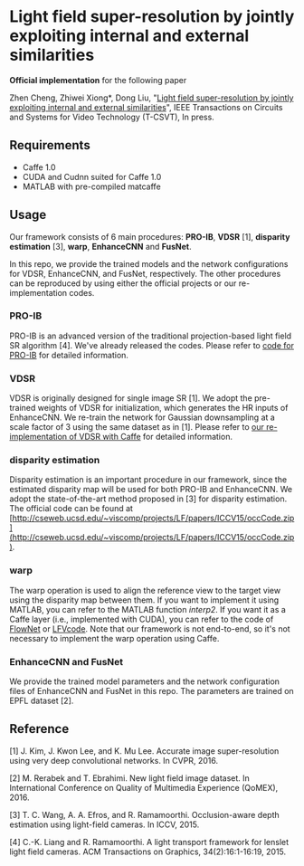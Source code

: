 # Light field super-resolution by jointly exploiting internal and external similarities

**Official implementation** for the following paper

Zhen Cheng, Zhiwei Xiong*, Dong Liu, "[Light field super-resolution by jointly exploiting internal and external similarities](https://ieeexplore.ieee.org/document/8733069)", IEEE Transactions on Circuits and Systems for Video Technology (T-CSVT), In press.

## Requirements
- Caffe 1.0
- CUDA and Cudnn suited for Caffe 1.0
- MATLAB with pre-compiled matcaffe
## Usage

Our framework consists of 6 main procedures: **PRO-IB**, **VDSR** [1], **disparity estimation** [3], **warp**, **EnhanceCNN** and **FusNet**. 

In this repo, we provide the trained models and the network configurations for VDSR, EnhanceCNN, and FusNet, respectively. The other procedures can be reproduced by using either the official projects or our re-implementation codes.

### PRO-IB

PRO-IB is an advanced version of the traditional projection-based light field SR algorithm [4]. We've already released the codes. Please refer to [code for PRO-IB](https://github.com/Joechann0831/LFSRBenchmark/tree/master/PRO) for detailed information.

### VDSR

VDSR is originally designed for single image SR [1]. We adopt the pre-trained weights of VDSR for initialization, which generates the HR inputs of EnhanceCNN. We re-train the network for Gaussian downsampling at a scale factor of 3 using the same dataset as in [1]. Please refer to [our re-implementation of VDSR with Caffe](https://github.com/Joechann0831/LFSRBenchmark/tree/master/VDSR) for detailed information.

### disparity estimation

Disparity estimation is an important procedure in our framework, since the estimated disparity map will be used for both PRO-IB and EnhanceCNN. We adopt the state-of-the-art method proposed in [3] for disparity estimation. The official code can be found at [http://cseweb.ucsd.edu/~viscomp/projects/LF/papers/ICCV15/occCode.zip](http://cseweb.ucsd.edu/~viscomp/projects/LF/papers/ICCV15/occCode.zip).


### warp

The warp operation is used to align the reference view to the target view using the disparity map between them. If you want to implement it using MATLAB, you can refer to the MATLAB function *interp2*. If you want it as a Caffe layer (i.e., implemented with CUDA), you can refer to the code of [FlowNet](http://lmb.informatik.uni-freiburg.de//Publications/2017/IMKDB17) or [LFVcode](http://cseweb.ucsd.edu/~viscomp/projects/LF/papers/SIG17/lfv/). Note that our framework is not end-to-end, so it's not necessary to implement the warp operation using Caffe.

### EnhanceCNN and FusNet

We provide the trained model parameters and the network configuration files of EnhanceCNN and FusNet in this repo. The parameters are trained on EPFL dataset [2].

## Reference

[1] J. Kim, J. Kwon Lee, and K. Mu Lee. Accurate image super-resolution using very deep convolutional networks. In CVPR, 2016.

[2] M. Rerabek and T. Ebrahimi. New light field image dataset. In International Conference on Quality of Multimedia Experience (QoMEX), 2016.

[3] T. C. Wang, A. A. Efros, and R. Ramamoorthi. Occlusion-aware depth estimation using light-field cameras. In ICCV, 2015.

[4] C.-K. Liang and R. Ramamoorthi. A light transport framework for lenslet light field cameras. ACM Transactions on Graphics, 34(2):16:1-16:19, 2015.

